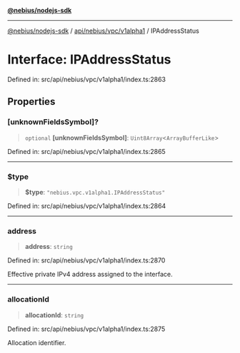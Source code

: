 [**@nebius/nodejs-sdk**](../../../../../README.md)

---

[@nebius/nodejs-sdk](../../../../../README.md) / [api/nebius/vpc/v1alpha1](../README.md) / IPAddressStatus

# Interface: IPAddressStatus

Defined in: src/api/nebius/vpc/v1alpha1/index.ts:2863

## Properties

### \[unknownFieldsSymbol\]?

> `optional` **\[unknownFieldsSymbol\]**: `Uint8Array`\<`ArrayBufferLike`\>

Defined in: src/api/nebius/vpc/v1alpha1/index.ts:2865

---

### $type

> **$type**: `"nebius.vpc.v1alpha1.IPAddressStatus"`

Defined in: src/api/nebius/vpc/v1alpha1/index.ts:2864

---

### address

> **address**: `string`

Defined in: src/api/nebius/vpc/v1alpha1/index.ts:2870

Effective private IPv4 address assigned to the interface.

---

### allocationId

> **allocationId**: `string`

Defined in: src/api/nebius/vpc/v1alpha1/index.ts:2875

Allocation identifier.
